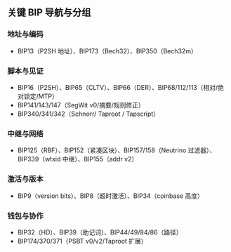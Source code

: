 ## 关键 BIP 导航与分组

### 地址与编码

- BIP13（P2SH 地址）、BIP173（Bech32）、BIP350（Bech32m）

### 脚本与见证

- BIP16（P2SH）、BIP65（CLTV）、BIP66（DER）、BIP68/112/113（相对/绝对锁定/MTP）
- BIP141/143/147（SegWit v0/摘要/规则修正）
- BIP340/341/342（Schnorr/ Taproot / Tapscript）

### 中继与网络

- BIP125（RBF）、BIP152（紧凑区块）、BIP157/158（Neutrino 过滤器）、BIP339（wtxid 中继）、BIP155（addr v2）

### 激活与版本

- BIP9（version bits）、BIP8（超时激活）、BIP34（coinbase 高度）

### 钱包与协作

- BIP32（HD）、BIP39（助记词）、BIP44/49/84/86（路径）
- BIP174/370/371（PSBT v0/v2/Taproot 扩展）

